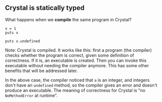 ## Crystal is statically typed

What happens when we **compile** the same program in Crystal?

```playground
x = 1
puts x

puts x.undefined
```

Note:
Crystal is compiled. It works like this: first a program (the compiler)
checks whether the program is correct, given some definition of correctness.
If it is, an executable is created. Then you can invoke this executable
without needing the compiler anymore. This has some other benefits that
will be addressed later.

In the above case, the compiler noticed that `a` is an integer, and integers
don't have an `undefined` method, so the compiler gives an error and
doesn't produce an executable. The meaning of correctness for Crystal
is "no `NoMethodError` at runtime".
